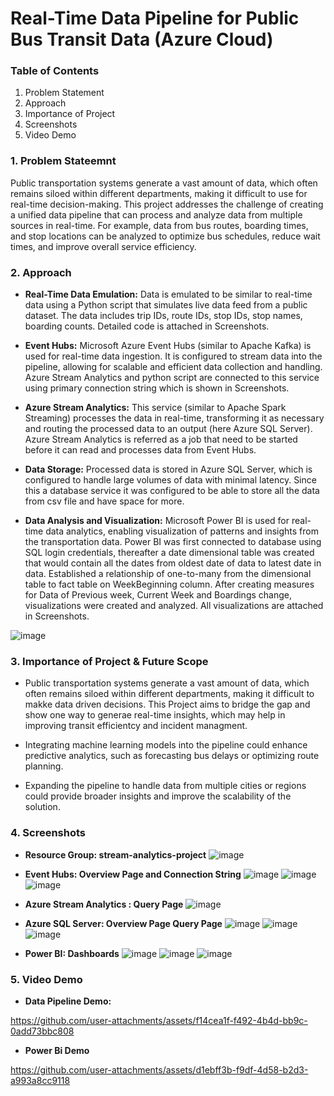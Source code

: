 # Real-Time Data Pipeline for Public Bus Transit Data (Azure Cloud)
### Table of Contents
1. Problem Statement
2. Approach
3. Importance of Project
4. Screenshots
5. Video Demo

### 1. Problem Stateemnt
Public transportation systems generate a vast amount of data, which often remains siloed within different departments, making it difficult to use for real-time decision-making. This project addresses the challenge of creating a unified data pipeline that can process and analyze data from multiple sources in real-time. For example, data from bus routes, boarding times, and stop locations can be analyzed to optimize bus schedules, reduce wait times, and improve overall service efficiency.

### 2. Approach
- **Real-Time Data Emulation:** Data is emulated to be similar to real-time data using a Python script that simulates live data feed from a public dataset. The data includes trip IDs, route IDs, stop IDs, stop names, boarding counts. Detailed code is attached in Screenshots.
  
- **Event Hubs:** Microsoft Azure Event Hubs (similar to Apache Kafka) is used for real-time data ingestion. It is configured to stream data into the pipeline, allowing for scalable and efficient data collection and handling. Azure Stream Analytics and python script are connected to this service using primary connection string which is shown in Screenshots.
  
-	**Azure Stream Analytics:** This service (similar to Apache Spark Streaming) processes the data in real-time, transforming it as necessary and routing the processed data to an output (here Azure SQL Server). Azure Stream Analytics is referred as a job that need to be started before it can read and processes data from Event Hubs.

-	**Data Storage:** Processed data is stored in Azure SQL Server, which is configured to handle large volumes of data with minimal latency. Since this a database service it was configured to be able to store all the data from csv file and have space for more.

-	**Data Analysis and Visualization:** Microsoft Power BI is used for real-time data analytics, enabling visualization of patterns and insights from the transportation data. Power BI was first connected to database using SQL login credentials, thereafter a date dimensional table was created that would contain all the dates from oldest date of data to latest date in data. Established a relationship of one-to-many from the dimensional table to fact table on WeekBeginning column. After creating measures for Data of Previous week, Current Week and Boardings change, visualizations were created and analyzed. All visualizations are attached in Screenshots.

![image](https://github.com/user-attachments/assets/2ae97011-f149-4a31-9c97-619073e909e6)


### 3. Importance of Project & Future Scope
- Public transportation systems generate a vast amount of data, which often remains siloed within different departments, making it difficult to makke data driven decisions. This Project aims to bridge the gap and show one way to generae real-time insights, which may help in improving transit efficientcy and incident managment.

- Integrating machine learning models into the pipeline could enhance predictive analytics, such as forecasting bus delays or optimizing route planning.

- Expanding the pipeline to handle data from multiple cities or regions could provide broader insights and improve the scalability of the solution.

### 4. Screenshots

- **Resource Group: stream-analytics-project**
![image](https://github.com/user-attachments/assets/3ff8952f-05c2-4a6c-a186-2e5d3fc78fd6)

- **Event Hubs: Overview Page and Connection String**
![image](https://github.com/user-attachments/assets/301b972a-6f96-44dd-9adb-617977a435a6)
![image](https://github.com/user-attachments/assets/797561ee-8288-4a8e-8736-e3d148b2ba27)
![image](https://github.com/user-attachments/assets/f40f3002-dc5d-4da7-b68f-ecadb8ed5d72)

- **Azure Stream Analytics : Query Page**
![image](https://github.com/user-attachments/assets/a595b3a5-f5d7-4e64-a5d4-655ae9147e95)

- **Azure SQL Server: Overview Page Query Page**
![image](https://github.com/user-attachments/assets/3aceeb83-1c1f-4075-ac25-3eb417dc7702)
![image](https://github.com/user-attachments/assets/00fe8682-1927-481f-a9ae-30ce046c29bf)
![image](https://github.com/user-attachments/assets/9bdd9364-a9db-4257-b869-7ce61c2f0d8f)

- **Power BI: Dashboards**
![image](https://github.com/user-attachments/assets/064f3a89-2699-4b44-a888-a40569f28575)
![image](https://github.com/user-attachments/assets/8114e071-8263-429a-929a-a8abca2ecfc0)
![image](https://github.com/user-attachments/assets/d2542c6e-8790-42ea-bb25-623324199dd2)


### 5. Video Demo

- **Data Pipeline Demo:**

https://github.com/user-attachments/assets/f14cea1f-f492-4b4d-bb9c-0add73bbc808


- **Power Bi Demo**

https://github.com/user-attachments/assets/d1ebff3b-f9df-4d58-b2d3-a993a8cc9118

